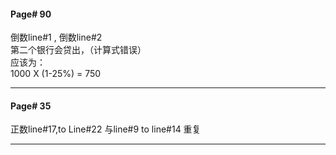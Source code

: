 #### Page# 90
倒数line#1 , 倒数line#2       
第二个银行会贷出，（计算式错误）    
应该为：       
1000 X (1-25%) = 750
___  
#### Page# 35
正数line#17,to Line#22
与line#9 to line#14
重复
___
